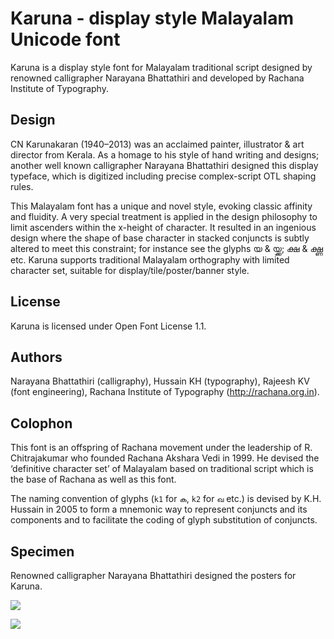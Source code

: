 # Karuna - display style Malayalam Unicode font #

Karuna is a display style font for Malayalam traditional script designed
by renowned calligrapher Narayana Bhattathiri and developed by Rachana
Institute of Typography.

## Design
CN Karunakaran (1940–2013) was an acclaimed painter, illustrator & art director
from Kerala. As a homage to his style of hand writing and designs; another well
known calligrapher Narayana Bhattathiri designed this display typeface, which
is digitized including precise complex-script OTL shaping rules.

This Malayalam font has a unique and novel style, evoking classic affinity and
fluidity. A very special treatment is applied in the design philosophy to limit
ascenders within the x-height of character. It resulted in an ingenious design
where the shape of base character in stacked conjuncts is subtly altered to
meet this constraint; for instance see the glyphs യ & യ്ക്ക; ക്ഷ & ക്ഷ്ണ etc.
Karuna supports traditional Malayalam orthography with limited character set,
suitable for display/tile/poster/banner style.

## License ##
Karuna is licensed under Open Font License 1.1.

## Authors ##
Narayana Bhattathiri (calligraphy), Hussain KH (typography), Rajeesh KV
(font engineering), Rachana Institute of Typography (http://rachana.org.in).

## Colophon ##
This font is an offspring of Rachana movement under the leadership of 
R. Chitrajakumar who founded Rachana Akshara Vedi in 1999. He devised the
‘definitive character set’ of Malayalam based on traditional script which is
the base of Rachana as well as this font.

The naming convention of glyphs (`k1` for `ക`, `k2` for `ഖ` etc.) is devised
by K.H. Hussain in 2005 to form a mnemonic way to represent conjuncts and its
components and to facilitate the coding of glyph substitution of conjuncts.

## Specimen ##
Renowned calligrapher Narayana Bhattathiri designed the posters for Karuna.

![](karuna-posters-1.png)

![](karuna-posters-2.png)
